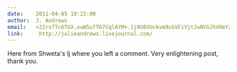 ```yaml
---
date:    2011-04-05 18:22:00
author:  J. Andrews
email:   +22rsfTc6TGX.euW5ufT67CqlAYM+.1j9U8VUckvm9uSVFiVjtJuNVGJhVHeY2efQ=
link:     http://julieandrews.livejournal.com/
---
```


Here from Shweta's lj where you left a comment. Very enlightening
post, thank you.
